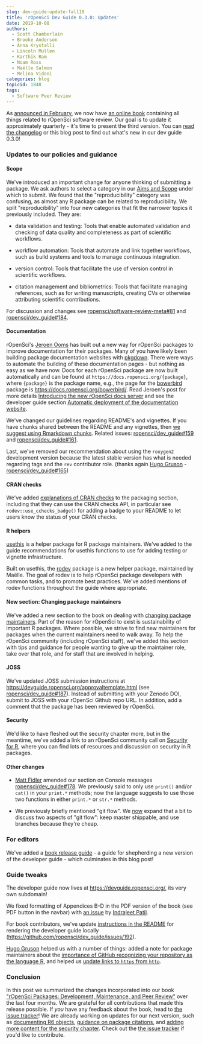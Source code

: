 ```yaml
---
slug: dev-guide-update-fall19
title: 'rOpenSci Dev Guide 0.3.0: Updates'
date: 2019-10-08
authors:
  - Scott Chamberlain
  - Brooke Anderson
  - Anna Krystalli
  - Lincoln Mullen
  - Karthik Ram
  - Noam Ross
  - Maëlle Salmon
  - Melina Vidoni
categories: blog
topicid: 1848
tags:
  - Software Peer Review
---
```


As [announced in February](/blog/2019/02/01/software-review-news/), we now have [an online book](https://devguide.ropensci.org/) containing all things related to rOpenSci software review. Our goal is to update it approximately quarterly - it's time to present the third version. You can [read the changelog](https://devguide.ropensci.org/booknews.html) or this blog post to find out what's new in our dev guide 0.3.0!


### Updates to our policies and guidance

#### Scope

We've introduced an important change for anyone thinking of submitting a package. We ask authors to select a category in our [Aims and Scope](https://devguide.ropensci.org/policies.html#aims-and-scope) under which to submit.  We found that the "reproducibility" category was confusing, as almost any R package can be related to reproducibility.  We split "reproducibility" into four new categories that fit the narrower topics it previously included. They are:

- data validation and testing: Tools that enable automated validation and checking of data quality and completeness as part of scientific workflows.

- workflow automation: Tools that automate and link together workflows, such as build systems and tools to manage continuous integration.

- version control: Tools that facilitate the use of version control in scientific workflows.

- citation management and bibliometrics: Tools that facilitate managing references, such as for writing manuscripts, creating CVs or otherwise attributing scientific contributions.

For discussion and changes see [ropensci/software-review-meta#81](https://github.com/ropensci/software-review-meta/issues/81) and [ropensci/dev_guide#184](https://github.com/ropensci/dev_guide/pull/184).

#### Documentation

rOpenSci's [Jeroen Ooms](/authors/jeroen-ooms/) has built out a new way for rOpenSci packages to improve documentation for their packages. Many of you have likely been building package documentation websites with [pkgdown][]. There were ways to automate the building of these documentation pages - but nothing as easy as we have now. Docs for each rOpenSci package are now built automatically and can be found at `https://docs.ropensci.org/{package}`, where `{package}` is the package name, e.g., the page for the [bowerbird][] package is <https://docs.ropensci.org/bowerbird/>. Read Jeroen's post for more details [Introducing the new rOpenSci docs server](/technotes/2019/06/07/ropensci-docs/) and see the developer guide section [Automatic deployment of the documentation website](https://devguide.ropensci.org/building.html#automatic-deployment-of-the-documentation-website-docsropensci).

We've changed our guidelines regarding README's and vignettes. If you have chunks shared between the README and any vignettes, then [we suggest using Rmarkdown chunks](https://devguide.ropensci.org/building.html#documentation). Related issues: [ropensci/dev_guide#159](https://github.com/ropensci/dev_guide/issues/159) and [ropensci/dev_guide#161](https://github.com/ropensci/dev_guide/issues/161).

Last, we've removed our recommendation about using the `roxygen2` development version because the latest stable version has what is needed regarding tags and the `rev` contributor role. (thanks again [Hugo Gruson][hugog] - [ropensci/dev_guide#165](https://github.com/ropensci/dev_guide/issues/165))

#### CRAN checks

We've added [explanations of CRAN checks](https://devguide.ropensci.org/building.html#cranchecks) to the packaging section, including that they can use the CRAN checks API, in particular see `rodev::use_cchecks_badge()` for adding a badge to your README to let users know the status of your CRAN checks.

#### R helpers

[usethis][] is a helper package for R package maintainers. We've added to the guide recommendations for usethis functions to use for adding testing or vignette infrastructure.

Built on usethis, the [rodev][] package is a new helper package, maintained by Maëlle. The goal of rodev is to help rOpenSci package developers with common tasks, and to promote best practices. We've added mentions of rodev functions throughout the guide where appropriate.

#### New section: Changing package maintainers

We've added a new section to the book on dealing with [changing package maintainers](https://devguide.ropensci.org/changing-maintainers.html). Part of the reason for rOpenSci to exist is sustainability of important R packages. Where possible, we strive to find new maintainers for packages when the current maintainers need to walk away. To help the rOpenSci community (including rOpenSci staff), we've added this section with tips and guidance for people wanting to give up the maintainer role, take over that role, and for staff that are involved in helping.

#### JOSS

We've updated JOSS submission instructions at <https://devguide.ropensci.org/approvaltemplate.html> (see [ropensci/dev_guide#187](https://github.com/ropensci/dev_guide/pull/187)). Instead of submitting with your Zenodo DOI, submit to JOSS with your rOpenSci Github repo URL. In addition, add a comment that the package has been reviewed by rOpenSci.

#### Security

We'd like to have fleshed out the security chapter more, but in the meantime, we've added a link to an rOpenSci community call on [Security for R](/commcalls/2019-05-07/), where you can find lots of resources and discussion on security in R packages.

#### Other changes

* [Matt Fidler](https://github.com/mattfidler/) amended our section on Console messages [ropensci/dev_guide#178](https://github.com/ropensci/dev_guide/pull/178). We previously said to only use `print()` and/or `cat()` in your `print.*` methods; now the language suggests to use those two functions in either `print.*` or `str.*` methods.

* We previously briefly mentioned "git flow". We [now](https://github.com/ropensci/dev_guide/commit/e34b5f2bb171cb10d1468807f529b0a2ec19ab9e) expand that a bit to discuss two aspects of "git flow": keep master shippable, and use branches because they're cheap.

### For editors

We've added a [book release guide](https://github.com/ropensci/dev_guide/issues/152) - a guide for shepherding a new version of the developer guide - which culminates in this blog post!

### Guide tweaks

The developer guide now lives at <https://devguide.ropensci.org/>, its very own subdomain!

We fixed formatting of Appendices B-D in the PDF version of the book (see PDF button in the navbar) with [an issue](https://github.com/ropensci/dev_guide/issues/179) by [Indrajeet Patil](https://github.com/IndrajeetPatil).

For book contributors, we've update [instructions in the README](https://github.com/ropensci/dev_guide#notes-for-associate-editors) for rendering the developer guide locally (<https://github.com/ropensci/dev_guide/issues/192>).

[Hugo Gruson][hugog] helped us with a number of things: added a note for package maintainers about the [importance of GitHub recognizing your repository as the language R](https://github.com/ropensci/dev_guide/pull/172), and helped us [update links to `https` from `http`](https://github.com/ropensci/dev_guide/pull/167).

### Conclusion

In this post we summarized the changes incorporated into our book ["rOpenSci Packages: Development, Maintenance, and Peer Review"](https://devguide.ropensci.org/) over the last four months. We are grateful for all contributions that made this release possible. If _you_ have any feedback about the book, head to [the issue tracker](https://github.com/ropensci/dev_guide/issues/)!  We are already working on updates for our next version, such as [documenting R6 objects](https://github.com/ropensci/dev_guide/issues/189), [guidance on package citations](https://github.com/ropensci/dev_guide/issues/115), and [adding more content for the security chapter](https://github.com/ropensci/dev_guide/issues/154). Check out the [the issue tracker](https://github.com/ropensci/dev_guide/issues/) if you'd like to contribute.

[pkgdown]: https://github.com/r-lib/pkgdown
[bowerbird]: https://github.com/ropensci/bowerbird
[rodev]: https://github.com/ropensci/rodev
[usethis]: https://github.com/r-lib/usethis
[hugog]: /authors/hugo-gruson/
